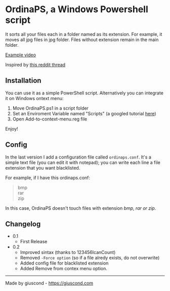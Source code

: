 # OrdinaPS, a Windows Powershell script
It sorts all your files each in a folder named as its extension. For example, it moves all jpg files in jpg folder. Files without extension remain in the main folder.

[Example video](https://www.reddit.com/r/windows/comments/tm33ti/i_made_a_simple_powershell_script_to_organize/)

Inspired by [this reddit thread](https://www.reddit.com/r/unixporn/comments/tks369/oc_wrote_a_simple_python_script_to_organize_messy/)

## Installation
You can use it as a simple PowerShell script.
Alternatively you can integrate it on Windows ontext menu:
1. Move OrdinaPS.ps1 in a script folder
2. Set an Enviroment Variable named "Scripts" (a googled tutorial [here](https://turbolab.it/windows-10/guida-windows-10-come-modificare-variabile-sistema-path-aggiungere-cartella-percorso-directory-variabile-ambiente-2560))
3. Open Add-to-context-menu.reg file 

Enjoy!

## Config
In the last version I add a configuration file called `ordinaps.conf`. It's a simple text file (you can edit it with notepad); you can write each line a file extension that you want blacklisted.

For example, if I have this ordinaps.conf:
>bmp <br>
>rar<br>
>zip

In this case, OrdinaPS doesn't touch files with extension *bmp, rar or zip*.


## Changelog
- 0.1
    - First Release
- 0.2
    - Improved sintax (thanks to 123456IcanCount)
    - Removed `-Force option` (so if a file alredy exists, do not overwrite)
    - Added config file for blacklisted extension
    - Added Remove from contex menu option.

-----
Made by giuscond - https://giuscond.com